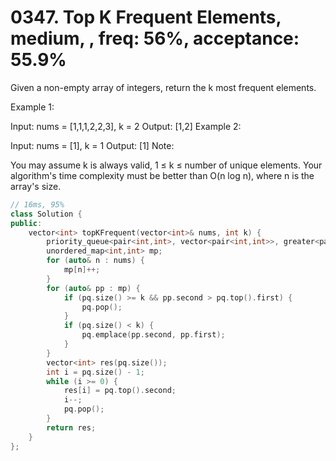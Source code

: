 # 0347. Top K Frequent Elements, medium, , freq: 56%, acceptance: 55.9%

Given a non-empty array of integers, return the k most frequent elements.

Example 1:

Input: nums = [1,1,1,2,2,3], k = 2
Output: [1,2]
Example 2:

Input: nums = [1], k = 1
Output: [1]
Note:

You may assume k is always valid, 1 ≤ k ≤ number of unique elements.
Your algorithm's time complexity must be better than O(n log n), where n is the array's size.
```c++
// 16ms, 95%
class Solution {
public:
    vector<int> topKFrequent(vector<int>& nums, int k) {
        priority_queue<pair<int,int>, vector<pair<int,int>>, greater<pair<int,int>>> pq;
        unordered_map<int,int> mp;
        for (auto& n : nums) {
            mp[n]++;
        }
        for (auto& pp : mp) {
            if (pq.size() >= k && pp.second > pq.top().first) {
                pq.pop();
            }
            if (pq.size() < k) {
                pq.emplace(pp.second, pp.first);
            }
        }
        vector<int> res(pq.size());
        int i = pq.size() - 1;
        while (i >= 0) {
            res[i] = pq.top().second;
            i--;
            pq.pop();
        }
        return res;
    }
};
```
